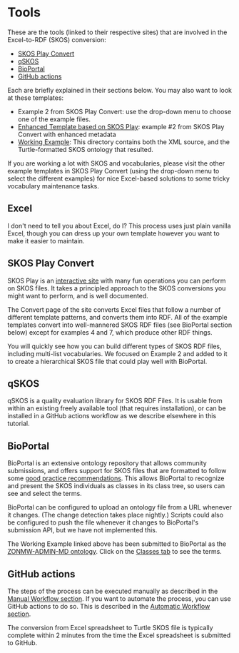 # Tools

These are the tools (linked to their respective sites) that are involved in the Excel-to-RDF (SKOS) conversion:

- [SKOS Play Convert](https://labs.sparna.fr/skos-play/convert)
- [qSKOS](https://github.com/cmader/qSKOS)
- [BioPortal](https://bioportal.bioontology.org/)
- [GitHub actions](https://github.com/features/actions)

Each are briefly explained in their sections below.  You may also want to look at these templates:

- Example 2 from SKOS Play Convert: use the drop-down menu to choose one of the example files.
- [Enhanced Template based on SKOS Play](https://github.com/fair-data-collective/excel2rdf-template/blob/main/vocabulary.xlsx): example #2 from SKOS Play Convert with enhanced metadata
- [Working Example](https://github.com/fair-data-collective/zonmw-project-admin/tree/main/ontology): This directory contains both the XML source, and the Turtle-formatted SKOS ontology that resulted. 

If you are working a lot with SKOS and vocabularies, please visit the other example templates in SKOS Play Convert 
(using the drop-down menu to select the different examples) for nice Excel-based solutions to some tricky vocabulary maintenance tasks.

## Excel

I don't need to tell you about Excel, do I?  This process uses just plain vanilla Excel, though
you can dress up your own template however you want to make it easier to maintain.

## SKOS Play Convert

SKOS Play is an [interactive site](https://labs.sparna.fr/skos-play) with many fun operations you can perform on SKOS files.
It takes a principled approach to the SKOS conversions you might want to perform, and is well documented.

The Convert page of the site converts Excel files that follow a number of different template patterns,
and converts them into RDF. All of the example templates convert into well-mannered SKOS RDF files (see BioPortal section below)
except for examples 4 and 7, which produce other RDF things.

You will quickly see how you can build different types of SKOS RDF files, including multi-list vocabularies.
We focused on Example 2 and added to it to create a hierarchical SKOS file that could play well with BioPortal.

## qSKOS

qSKOS is a quality evaluation library for SKOS RDF Files. It is usable from within an existing freely available tool (that requires installation), 
or can be installed in a GitHub actions workflow as we describe elsewhere in this tutorial.

## BioPortal

BioPortal is an extensive ontology repository that allows community submissions, 
and offers support for SKOS files that are formatted to follow some [good practice recommendations](https://www.bioontology.org/wiki/SKOSSupport).
This allows BioPortal to recognize and present the SKOS individuals as classes in its class tree,
so users can see and select the terms.

BioPortal can be configured to upload an ontology file from a URL whenever it changes. 
(The change detection takes place nightly.) 
Scripts could also be configured to push the file whenever it changes to BioPortal's submission API, but we have not implemented this.

The Working Example linked above has been submitted to BioPortal as the [ZONMW-ADMIN-MD ontology](http://bioportal.bioontology.org/ontologies/ZONMW-ADMIN-MD).
Click on the [Classes tab](http://bioportal.bioontology.org/ontologies/ZONMW-ADMIN-MD/?p=classes&conceptid=root) to see the terms.

## GitHub actions

The steps of the process can be executed manually as described in the [Manual Workflow section](../ManualWorkflow). 
If you want to automate the process, you can use GitHub actions to do so.
This is described in the [Automatic Workflow section](../AutomaticWorkflow). 

The conversion from Excel spreadsheet to Turtle SKOS file is typically complete within 2 minutes 
from the time the Excel spreadsheet is submitted to GitHub.
